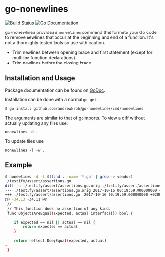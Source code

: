 # go-nonewlines

[![Build Status](http://img.shields.io/travis/andrewkroh/go-nonewlines.svg?style=flat-square)][travis]
[![Go Documentation](http://img.shields.io/badge/go-documentation-blue.svg?style=flat-square)][godocs]

[travis]: http://travis-ci.org/andrewkroh/go-nonewlines
[godocs]: http://godoc.org/github.com/andrewkroh/go-nonewlines

go-nonewlines provides a `nonewlines` command that formats your Go code to
remove newlines that occur at the beginning and end of a function. It's not
a thoroughly tested tools so use with caution.

- Trim newlines between opening brace and first statement (except for multiline
  function declarations).
- Trim newlines before the closing brace.

## Installation and Usage

Package documentation can be found on [GoDoc][godocs].

Installation can be done with a normal `go get`.

```
$ go install github.com/andrewkroh/go-nonewlines/cmd/nonewlines
```

The arguments are similar to that of goimports. To view a diff
without actually updating any files use:

```
nonewlines -d .
```

To update files use

```
nonewlines -l -w .
```

## Example

```sh
$ nonewlines -d -l $(find . -name '*.go' | grep -v vendor)
./testify/assert/assertions.go
diff -u ./testify/assert/assertions.go.orig ./testify/assert/assertions.go
--- ./testify/assert/assertions.go.orig 2017-10-16 00:19:59.000000000 +0200
+++ ./testify/assert/assertions.go  2017-10-16 00:19:59.000000000 +0200
@@ -34,13 +34,11 @@
 //
 // This function does no assertion of any kind.
 func ObjectsAreEqual(expected, actual interface{}) bool {
-
    if expected == nil || actual == nil {
        return expected == actual
    }
 
    return reflect.DeepEqual(expected, actual)
-
 }
```
